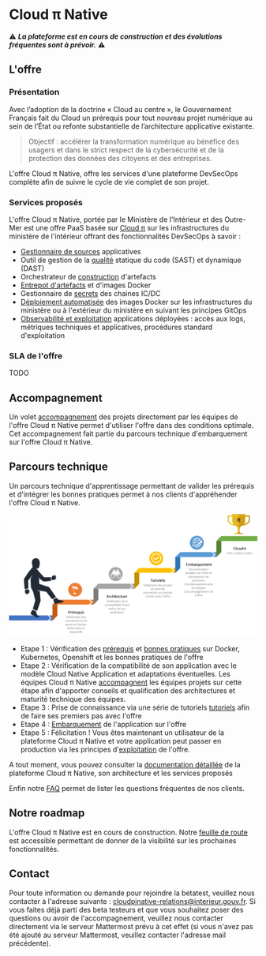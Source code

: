 # Cloud π Native

:warning: __*La plateforme est en cours de construction et des évolutions fréquentes sont à prévoir.*__ :warning:

## L'offre

### Présentation

Avec l’adoption de la doctrine « Cloud au centre », le Gouvernement Français fait du Cloud un prérequis pour tout nouveau projet numérique au sein de l’État ou refonte substantielle de l’architecture applicative existante.

>Objectif : accélérer la transformation numérique au bénéfice des usagers et dans le strict respect de la cybersécurité et de la protection des données des citoyens et des entreprises.

L'offre Cloud π Native, offre les services d'une plateforme DevSecOps complète afin de suivre le cycle de vie complet de son projet.

### Services proposés

L'offre Cloud π Native, portée par le Ministère de l'Intérieur et des Outre-Mer est une offre PaaS basée sur [Cloud π](https://www.numerique.gouv.fr/services/cloud/cloud-interne/) sur les infrastructures du ministère de l'intérieur offrant des fonctionnalités DevSecOps à savoir :

  - [Gestionnaire de sources](produits/gitlab.md) applicatives
  - Outil de gestion de la [qualité](produits/sonarqube.md) statique du code (SAST) et dynamique (DAST)
  - Orchestrateur de [construction](produits/gitlab.md) d'artefacts
  - [Entrepot d'artefacts](produits/artefacts.md) et d'images Docker
  - Gestionnaire de [secrets](produits/vault.md) des chaines IC/DC
  - [Déploiement automatisée](produits/gitops.md) des images Docker sur les infrastructures du ministère ou à l'extérieur du ministère en suivant les principes GitOps
  - [Observabilité et exploitation](exploitation.md) applications déployées : accès aux logs, métriques techniques et applicatives, procédures standard d'exploitation

### SLA de l'offre

TODO

## Accompagnement 

Un volet [accompagnement](accompagnement.md) des projets directement par les équipes de l'offre Cloud π Native permet d'utiliser l'offre dans des conditions optimale. Cet accompagnement fait partie du parcours technique d'embarquement sur l'offre Cloud π Native. 

## Parcours technique

Un parcours technique d'apprentissage permettant de valider les prérequis et d'intégrer les bonnes pratiques permet à nos clients d'appréhender l'offre Cloud π Native. 

![parcours_apprentissage](img/parcours_apprentissage.png)

  - Etape 1 : Vérification des [prérequis](prerequisites.md) et [bonnes pratiques](bonnes-pratiques.md) sur Docker, Kubernetes, Openshift et les bonnes pratiques de l'offre
  - Etape 2 : Vérification de la compatibilité de son application avec le modèle Cloud Native Application et adaptations éventuelles. Les équipes Cloud π Native [accompagnent](accompagnement.md) les équipes projets sur cette étape afin d'apporter conseils et qualification des architectures et maturité technique des équipes. 
  - Etape 3 : Prise de connaissance via une série de tutoriels [tutoriels](tutorials.md) afin de faire ses premiers pas avec l'offre
  - Etape 4 : [Embarquement](getting-started.md) de l'application sur l'offre
  - Etape 5 : Félicitation ! Vous êtes maintenant un utilisateur de la plateforme Cloud π Native et votre application peut passer en production via les principes d'[exploitation](exploitation.md) de l'offre.


A tout moment, vous pouvez consulter la [documentation détaillée](description-plateforme.md) de la plateforme Cloud π Native, son architecture et les services proposés

Enfin notre [FAQ](faq.md) permet de lister les questions fréquentes de nos clients.
 
## Notre roadmap

L'offre Cloud π Native est en cours de construction. Notre [feuille de route](roadmap.md) est accessible permettant de donner de la visibilité sur les prochaines fonctionnalités. 

## Contact

Pour toute information ou demande pour rejoindre la betatest, veuillez nous contacter à l'adresse suivante : <cloudpinative-relations@interieur.gouv.fr>.
Si vous faites déjà parti des beta testeurs et que vous souhaitez poser des questions ou avoir de l'accompagnement, veuillez nous contacter directement via le serveur Mattermost prévu à cet effet (si vous n'avez pas été ajouté au serveur Mattermost, veuillez contacter l'adresse mail précédente).
